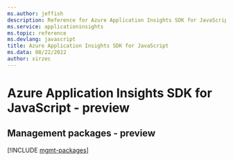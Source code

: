 ```yaml
---
ms.author: jeffish
description: Reference for Azure Application Insights SDK for JavaScript
ms.service: applicationinsights
ms.topic: reference
ms.devlang: javascript
title: Azure Application Insights SDK for JavaScript
ms.data: 08/22/2022
author: xirzec
---
```

# Azure Application Insights SDK for JavaScript - preview

## Management packages - preview
[!INCLUDE [mgmt-packages](application-insights-mgmt-index.md)]